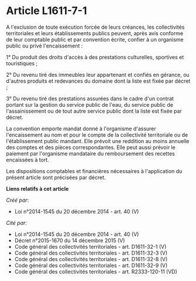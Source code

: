 # Article L1611-7-1

A l'exclusion de toute exécution forcée de leurs créances, les collectivités territoriales et leurs établissements publics
peuvent, après avis conforme de leur comptable public et par convention écrite, confier à un organisme public ou privé
l'encaissement :

1° Du produit des droits d'accès à des prestations culturelles, sportives et touristiques ;

2° Du revenu tiré des immeubles leur appartenant et confiés en gérance, ou d'autres produits et redevances du domaine dont la
liste est fixée par décret ;

3° Du revenu tiré des prestations assurées dans le cadre d'un contrat portant sur la gestion du service public de l'eau, du
service public de l'assainissement ou de tout autre service public dont la liste est fixée par décret.

La convention emporte mandat donné à l'organisme d'assurer l'encaissement au nom et pour le compte de la collectivité
territoriale ou de l'établissement public mandant. Elle prévoit une reddition au moins annuelle des comptes et des pièces
correspondantes. Elle peut aussi prévoir le paiement par l'organisme mandataire du remboursement des recettes encaissées à
tort.

Les dispositions comptables et financières nécessaires à l'application du présent article sont précisées par décret.

**Liens relatifs à cet article**

_Créé par_:

  - Loi n°2014-1545 du 20 décembre 2014 - art. 40 (V)

_Cité par_:

  - Loi n°2014-1545 du 20 décembre 2014 - art. 40 (V)
  - Décret n°2015-1670 du 14 décembre 2015 (V)
  - Code général des collectivités territoriales - art. D1611-32-1 (V)
  - Code général des collectivités territoriales - art. D1611-32-3 (V)
  - Code général des collectivités territoriales - art. D1611-32-8 (V)
  - Code général des collectivités territoriales - art. D1611-32-9 (V)
  - Code général des collectivités territoriales - art. R2333-120-11 (VD)
